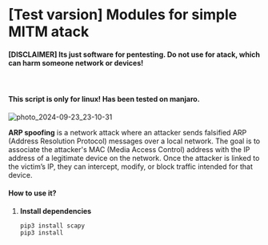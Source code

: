 # [Test varsion] Modules for simple MITM atack

#### [DISCLAIMER] Its just software for pentesting. Do not use for atack, which can harm someone network or devices!
<br>

#### This script is only for linux! Has been tested on manjaro.

![photo_2024-09-23_23-10-31](https://github.com/user-attachments/assets/947e5fbf-4cad-4264-9509-8c35a030c8ed)

<strong>ARP spoofing</strong> is a network attack where an attacker sends falsified ARP (Address Resolution Protocol) messages over a local network. 
The goal is to associate the attacker's MAC (Media Access Control) address with the IP address of a legitimate device on the network. 
Once the attacker is linked to the victim’s IP, they can intercept, modify, or block traffic intended for that device.

#### <strong>How to use it?</strong>

<ol>
  <li><strong>Install dependencies</strong></li>
  
  ```
  pip3 install scapy
  pip3 install 
  ```
</ol>
